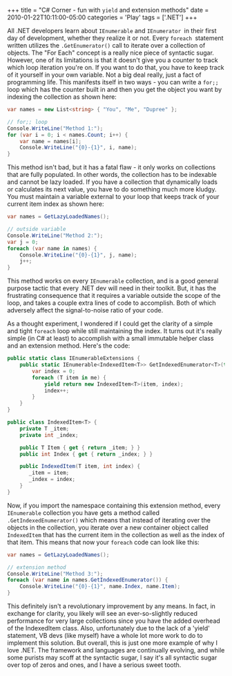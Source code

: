+++
title = "C# Corner - fun with `yield` and extension methods"
date = 2010-01-22T10:11:00-05:00
categories = 'Play'
tags = ['.NET']
+++

All .NET developers learn about `IEnumerable` and `IEnumerator `in their first day of development, whether they realize it or not. Every `foreach `statement written utilizes the `.GetEnumerator()` call to iterate over a collection of objects. The "For Each" concept is a really nice piece of syntactic sugar. However, one of its limitations is that it doesn't give you a counter to track which loop iteration you're on. If you want to do that, you have to keep track of it yourself in your own variable. Not a big deal really, just a fact of programming life. This manifests itself in two ways - you can write a `for;;` loop which has the counter built in and then you get the object you want by indexing the collection as shown here:

```csharp
var names = new List<string> { "You", "Me", "Dupree" };

// for;; loop
Console.WriteLine("Method 1:");
for (var i = 0; i < names.Count; i++) {
    var name = names[i];
    Console.WriteLine("{0}-{1}", i, name);
}
```

This method isn't bad, but it has a fatal flaw - it only works on collections that are fully populated. In other words, the collection has to be indexable and cannot be lazy loaded. If you have a collection that dynamically loads or calculates its next value, you have to do something much more kludgy. You must maintain a variable external to your loop that keeps track of your current item index as shown here:

```csharp
var names = GetLazyLoadedNames();

// outside variable
Console.WriteLine("Method 2:");
var j = 0;
foreach (var name in names) {
    Console.WriteLine("{0}-{1}", j, name);
    j++;
}

```

This method works on every `IEnumerable` collection, and is a good general purpose tactic that every .NET dev will need in their toolkit. But, it has the frustrating consequence that it requires a variable outside the scope of the loop, and takes a couple extra lines of code to accomplish. Both of which adversely affect the signal-to-noise ratio of your code.

As a thought experiment, I wondered if I could get the clarity of a simple and tight `foreach` loop while still maintaining the index. It turns out it's really simple (in C# at least) to accomplish with a small immutable helper class and an extension method. Here's the code:

```csharp
public static class IEnumerableExtensions {
    public static IEnumerable<IndexedItem<T>> GetIndexedEnumerator<T>(this IEnumerable<T> me) {
        var index = 0;
        foreach (T item in me) {
            yield return new IndexedItem<T>(item, index);
            index++;
        }
    }
}

public class IndexedItem<T> {
    private T _item;
    private int _index;

    public T Item { get { return _item; } }
    public int Index { get { return _index; } }

    public IndexedItem(T item, int index) {
       _item = item;
       _index = index;
    }
}
```

Now, if you import the namespace containing this extension method, every `IEnumerable` collection you have gets a method called `.GetIndexedEnumerator()` which means that instead of iterating over the objects in the collection, you iterate over a new container object called `IndexedItem` that has the current item in the collection as well as the index of that item. This means that now your `foreach` code can look like this:

```csharp
var names = GetLazyLoadedNames();

// extension method
Console.WriteLine("Method 3:");
foreach (var name in names.GetIndexedEnumerator()) {
    Console.WriteLine("{0}-{1}", name.Index, name.Item);
}
```

This definitely isn't a revolutionary improvement by any means. In fact, in exchange for clarity, you likely will see an ever-so-slightly reduced performance for very large collections since you have the added overhead of the IndexedItem class. Also, unfortunately due to the lack of a 'yield' statement, VB devs (like myself) have a whole lot more work to do to implement this solution. But overall, this is just one more example of why I love .NET. The framework and languages are continually evolving, and while some purists may scoff at the syntactic sugar, I say it's all syntactic sugar over top of zeros and ones, and I have a serious sweet tooth.
